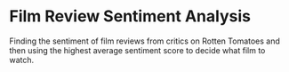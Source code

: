 # Film Review Sentiment Analysis
Finding the sentiment of film reviews from critics on Rotten Tomatoes and then using the highest average sentiment score to decide what film to watch. 

